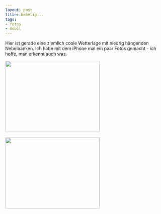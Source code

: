 ```yaml
--- 
layout: post
title: Nebelig...
tags: 
- fotos
- mobil
---
```

Hier ist gerade eine ziemlich coole Wetterlage mit niedrig hängenden Nebelbänken. Ich habe mit dem iPhone mal ein paar Fotos gemacht - ich hoffe, man erkennt auch was.
<p><a href="http://blog.fabianonline.deturbo.paulstamatiou.com/uploads/2009/12/l_1600_1200_D8BD8137-6661-49FB-81B0-51B1E2BA536F.jpeg"><img src="http://blog.fabianonline.deturbo.paulstamatiou.com/uploads/2009/12/l_1600_1200_D8BD8137-6661-49FB-81B0-51B1E2BA536F.jpeg" alt="" width="300" height="225" class="alignnone size-full wp-image-364" /></a><br /><br /><a href="http://blog.fabianonline.deturbo.paulstamatiou.com/uploads/2009/12/l_1600_1200_E95DDFE7-A456-4D99-AC2E-EDB978E4F09D.jpeg"><img src="http://blog.fabianonline.deturbo.paulstamatiou.com/uploads/2009/12/l_1600_1200_E95DDFE7-A456-4D99-AC2E-EDB978E4F09D.jpeg" alt="" width="300" height="225" class="alignnone size-full wp-image-364" /></a></p>
